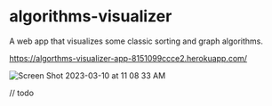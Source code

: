 # algorithms-visualizer
 A web app that visualizes some classic sorting and graph algorithms.
 
https://algorthms-visualizer-app-8151099ccce2.herokuapp.com/

 ![Screen Shot 2023-03-10 at 11 08 33 AM](https://user-images.githubusercontent.com/32226840/224365644-03153871-8ada-4101-a8b7-8db797d527b8.png)

// todo
